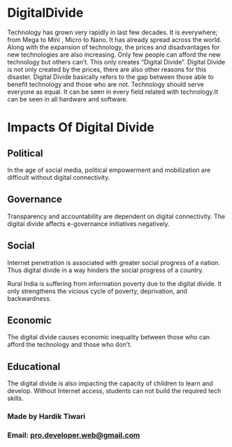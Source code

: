 # DigitalDivide
Technology has grown very rapidly in last few decades. It is everywhere; from Mega to Mini , Micro to Nano.
It has already spread across the world.
Along with the expansion of  technology, the prices and disadvantages for new technologies are also increasing.
Only few people can afford the new technology but others can’t. This only creates “Digital Divide”.
Digital Divide is not only created by the prices, there are also other reasons for this disaster. Digital Divide basically refers to the gap between those able to benefit technology and those who are not.
Technology should serve everyone as equal.
It can be seen in every field related with technology.It can be seen in all hardware and software.
# Impacts Of Digital Divide

## Political
In the age of social media, political empowerment and mobilization are difficult without digital connectivity.

## Governance
Transparency and accountability are dependent on digital connectivity. The digital divide affects e-governance initiatives negatively.

## Social
Internet penetration is associated with greater social progress of a nation. Thus digital divide in a way hinders the social progress of a country.

Rural India is suffering from information poverty due to the digital divide. It only strengthens the vicious cycle of poverty, deprivation, and backwardness.

## Economic
The digital divide causes economic inequality between those who can afford the technology and those who don’t.

## Educational
The digital divide is also impacting the capacity of children to learn and develop.
Without Internet access, students can not build the required tech skills.

### Made by Hardik Tiwari
### Email: pro.developer.web@gmail.com
